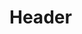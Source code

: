 <!-- TITLE: Linux System Defaults -->
<!-- SUBTITLE: A quick summary of Linux System Defaults -->

# Header